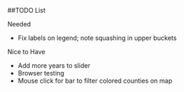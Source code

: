 ##TODO List

Needed
+ Fix labels on legend; note squashing in upper buckets

Nice to Have
+ Add more years to slider 
+ Browser testing
+ Mouse click for bar to filter colored counties on map


